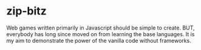 # zip-bitz
Web games written primarily in Javascript should be simple to create.
BUT, everybody has long since moved on from learning the base languages.
It is my aim to demonstrate the power of the vanilla code without frameworks.
